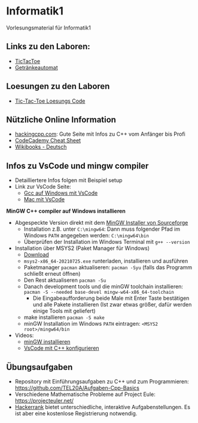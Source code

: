 # Informatik1
Vorlesungsmaterial für Informatik1


## Links zu den Laboren:
- [TicTacToe](https://github.com/TEL21D/TicTacToe/)
- [Getränkeautomat](https://github.com/TEL21D/getraenke_automat)

## Loesungen zu den Laboren
- [Tic-Tac-Toe Loesungs Code](https://github.com/TEL21D/TicTacToe/tree/loesung)

## Nützliche Online Information

- [hackingcpp.com](https://hackingcpp.com/index.html): Gute Seite mit Infos zu C++ vom Anfänger bis Profi
- [CodeCademy Cheat Sheet](https://www.codecademy.com/learn/learn-c-plus-plus/modules/learn-cpp-hello-world/cheatsheet)
- [Wikibooks - Deutsch](https://de.wikibooks.org/wiki/C%2B%2B-Programmierung)

## Infos zu VsCode und mingw compiler

- Detailliertere Infos folgen mit Beispiel setup
- Link zur VsCode Seite:
  - [Gcc auf Windows mit VsCode](https://code.visualstudio.com/docs/cpp/config-mingw)
  - [Mac mit VsCode](https://code.visualstudio.com/docs/cpp/config-clang-mac)

**MinGW C++ compiler auf Windows installieren**
- Abgespeckte Version direkt mit dem [MinGW Installer von Sourceforge](https://sourceforge.net/projects/mingw-w64/files/Toolchains%20targetting%20Win32/Personal%20Builds/mingw-builds/installer/mingw-w64-install.exe/download)
  -  Installation z.B. unter `C:\mingw64`: Dann muss folgender Pfad im Windows `PATH` angegeben werden: `C:\mingw64\bin`
  -  Überprüfen der Installation im Windows Terminal mit `g++ --version`
-  Installation über MSYS2 (Paket Manager für Windows)
    - [Download](https://www.msys2.org/)
    - `msys2-x86_64-20210725.exe` runterladen, installieren und ausführen
    - Paketmanager `pacman` aktualiseren: `pacman -Syu` (falls das Programm schließt erneut öffnen)
    - Den Rest aktualiseren `pacman -Su`
    - Danach development tools und die minGW toolchain installieren: `pacman -S --needed base-devel mingw-w64-x86_64-toolchain`
      - Die Eingabeaufforderung beide Male mit Enter Taste bestätigen und alle Pakete installieren (Ist zwar etwas größer, dafür werden einige Tools mit geliefert)
    - make installieren `pacman -S make`
    - minGW Installation im Windows `PATH` eintragen: `<MSYS2 root>/mingw64/bin`
- Videos:
  - [minGW installieren](https://youtu.be/nHQ9DdLISqY)
  - [VsCode mit C++ konfigurieren](https://youtu.be/FysIjYNbhgw)

## Übungsaufgaben
- Repository mit Einführungsaufgaben zu C++ und zum Programmieren: https://github.com/TEL20A/Aufgaben-Cpp-Basics
- Verschiedene Mathematische Probleme auf Project Eule: https://projecteuler.net/
- [Hackerrank](https://www.hackerrank.com/) bietet unterschiedliche, interaktive Aufgabenstellungen. Es ist aber eine kostenlose Registrierung notwendig.
